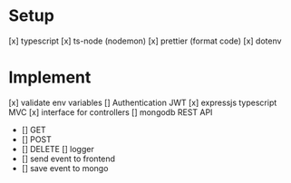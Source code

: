 # Setup 
[x] typescript
[x] ts-node (nodemon)
[x] prettier (format code)
[x] dotenv
# Implement
[x] validate env variables
[] Authentication JWT
[x] expressjs typescript MVC
[x] interface for controllers
[] mongodb REST API
  - [] GET
  - [] POST
  - [] DELETE
[] logger
  - [] send event to frontend
  - [] save event to mongo
  